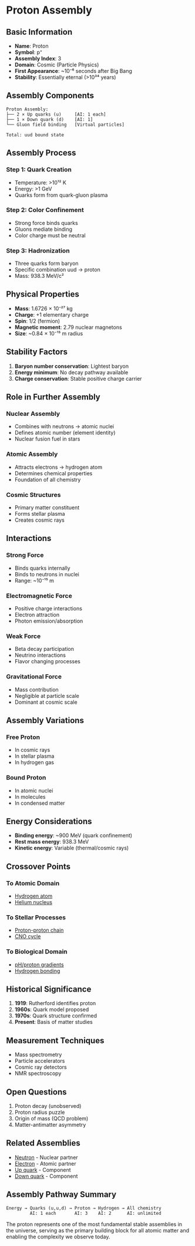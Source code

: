 # Proton Assembly

## Basic Information

- **Name**: Proton
- **Symbol**: p⁺
- **Assembly Index**: 3
- **Domain**: Cosmic (Particle Physics)
- **First Appearance**: ~10⁻⁶ seconds after Big Bang
- **Stability**: Essentially eternal (>10³⁴ years)

## Assembly Components

```
Proton Assembly:
├── 2 × Up quarks (u)     [AI: 1 each]
├── 1 × Down quark (d)    [AI: 1]
└── Gluon field binding   [Virtual particles]

Total: uud bound state
```

## Assembly Process

### Step 1: Quark Creation
- Temperature: >10¹² K
- Energy: >1 GeV
- Quarks form from quark-gluon plasma

### Step 2: Color Confinement
- Strong force binds quarks
- Gluons mediate binding
- Color charge must be neutral

### Step 3: Hadronization
- Three quarks form baryon
- Specific combination uud → proton
- Mass: 938.3 MeV/c²

## Physical Properties

- **Mass**: 1.6726 × 10⁻²⁷ kg
- **Charge**: +1 elementary charge
- **Spin**: 1/2 (fermion)
- **Magnetic moment**: 2.79 nuclear magnetons
- **Size**: ~0.84 × 10⁻¹⁵ m radius

## Stability Factors

1. **Baryon number conservation**: Lightest baryon
2. **Energy minimum**: No decay pathway available
3. **Charge conservation**: Stable positive charge carrier

## Role in Further Assembly

### Nuclear Assembly
- Combines with neutrons → atomic nuclei
- Defines atomic number (element identity)
- Nuclear fusion fuel in stars

### Atomic Assembly
- Attracts electrons → hydrogen atom
- Determines chemical properties
- Foundation of all chemistry

### Cosmic Structures
- Primary matter constituent
- Forms stellar plasma
- Creates cosmic rays

## Interactions

### Strong Force
- Binds quarks internally
- Binds to neutrons in nuclei
- Range: ~10⁻¹⁵ m

### Electromagnetic Force
- Positive charge interactions
- Electron attraction
- Photon emission/absorption

### Weak Force
- Beta decay participation
- Neutrino interactions
- Flavor changing processes

### Gravitational Force
- Mass contribution
- Negligible at particle scale
- Dominant at cosmic scale

## Assembly Variations

### Free Proton
- In cosmic rays
- In stellar plasma
- In hydrogen gas

### Bound Proton
- In atomic nuclei
- In molecules
- In condensed matter

## Energy Considerations

- **Binding energy**: ~900 MeV (quark confinement)
- **Rest mass energy**: 938.3 MeV
- **Kinetic energy**: Variable (thermal/cosmic rays)

## Crossover Points

### To Atomic Domain
- [Hydrogen atom](/domains/cosmic/atoms/hydrogen.md)
- [Helium nucleus](/domains/cosmic/atoms/helium.md)

### To Stellar Processes
- [Proton-proton chain](/domains/cosmic/stars/pp_chain.md)
- [CNO cycle](/domains/cosmic/stars/cno_cycle.md)

### To Biological Domain
- [pH/proton gradients](/domains/biological/prokaryotic/proton_gradient.md)
- [Hydrogen bonding](/domains/biological/prebiotic/hydrogen_bonds.md)

## Historical Significance

1. **1919**: Rutherford identifies proton
2. **1960s**: Quark model proposed
3. **1970s**: Quark structure confirmed
4. **Present**: Basis of matter studies

## Measurement Techniques

- Mass spectrometry
- Particle accelerators
- Cosmic ray detectors
- NMR spectroscopy

## Open Questions

1. Proton decay (unobserved)
2. Proton radius puzzle
3. Origin of mass (QCD problem)
4. Matter-antimatter asymmetry

## Related Assemblies

- [Neutron](/domains/cosmic/particles/neutron.md) - Nuclear partner
- [Electron](/domains/cosmic/particles/electron.md) - Atomic partner
- [Up quark](/domains/cosmic/quantum_fields/up_quark.md) - Component
- [Down quark](/domains/cosmic/quantum_fields/down_quark.md) - Component

## Assembly Pathway Summary

```
Energy → Quarks (u,u,d) → Proton → Hydrogen → All chemistry
         AI: 1 each       AI: 3    AI: 2      AI: unlimited
```

The proton represents one of the most fundamental stable assemblies in the universe, serving as the primary building block for all atomic matter and enabling the complexity we observe today.